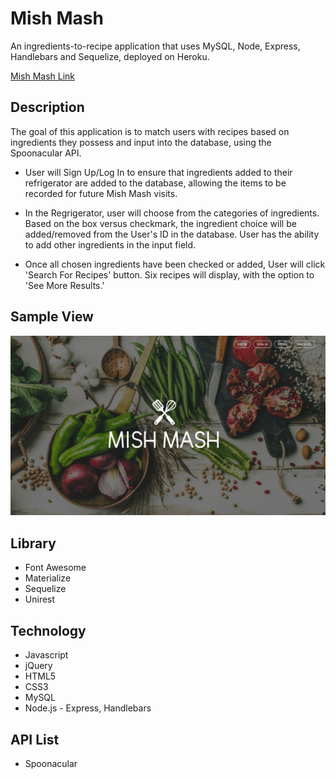 # Mish Mash

An ingredients-to-recipe application that uses MySQL, Node, Express, Handlebars and Sequelize, deployed on Heroku. 

[Mish Mash Link](https://sleepy-forest-12197.herokuapp.com/ "project-2 Link")


## Description

The goal of this application is to match users with recipes based on ingredients they possess and input into the database, using the Spoonacular API.

+ User will Sign Up/Log In to ensure that ingredients added to their refrigerator are added to the database, allowing the items to be recorded for future Mish Mash visits.

+ In the Regrigerator, user will choose from the categories of ingredients. Based on the box versus checkmark, the ingredient choice will be added/removed from the User's ID in the database. User has the ability to add other ingredients in the input field.

+ Once all chosen ingredients have been checked or added, User will click 'Search For Recipes' button. Six recipes will display, with the option to 'See More Results.' 



## Sample View

![Mish Mash App Screenshot](/public/images/screenshot.jpg/)


## Library 

+ Font Awesome
+ Materialize
+ Sequelize
+ Unirest


## Technology

+ Javascript
+ jQuery
+ HTML5
+ CSS3
+ MySQL
+ Node.js - Express, Handlebars


## API List

+ Spoonacular

